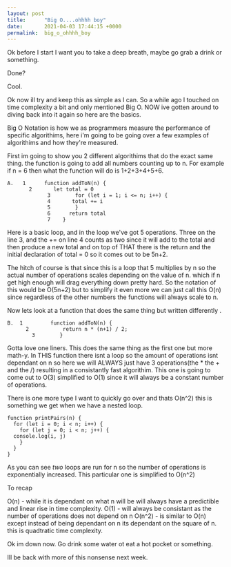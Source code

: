 ```yaml
---
layout: post
title:      "Big O....ohhhh boy"
date:       2021-04-03 17:44:15 +0000
permalink:  big_o_ohhhh_boy
---
```



Ok before I start I want you to take a deep breath, maybe go grab a drink or something. 

Done?

Cool.

Ok now ill try and keep this as simple as I can. So a while ago I touched on time complexity a bit and only mentioned Big O. NOW ive gotten around to diving back into it again so here are the basics.

Big O Notation is how we as programmers measure the performance of specific algorithims, here i'm going to be going over a few examples of algorithims and how they're measured. 

First im going to show you 2 different algorithims that do the exact same thing. the function is going to add all numbers counting up to n. For example if n = 6 then what the function will do is 1+2+3+4+5+6.


```
A.   1      function addToN(n) {
       2       let total = 0
			 3        for (let i = 1; i <= n; i++) {
			 4       total += i
			 5        }
			 6	    return total
			 7	  }
```

Here is a basic loop, and in the loop we've got 5 operations. Three on the line 3, and the += on line 4 counts as two since it will add to the total and then produce a new total and on top of THAT there is the return and the initial declaration of total = 0 so it comes out to be 5n+2. 

The hitch of course is that since this is a loop that 5 multiplies by n so the actual number of operations scales depending on the value of n. which if n get high enough will drag everything down pretty hard. So the notation of this would be O(5n+2) but to simplify it even more we can just call this O(n) since regardless of the other numbers the functions will always scale to n.

Now lets look at a function that does the same thing but written differently .

```
B.  1         function addToN(n) {
      2           return n * (n+1) / 2;
		3        }
```

Gotta love one liners. This does the same thing as the first one but more math-y. In THIS function there isnt a loop so the amount of operations isnt dependant on n so here we will ALWAYS just have 3 operations(the * the + and the /) resulting in a consistantly fast algorithim. This one is going to come out to O(3) simplified to O(1) since it will always be a constant number of operations.

There is one more type I want to quickly go over and thats O(n^2) this is something we get when we have a nested loop.

```
function printPairs(n) {
  for (let i = 0; i < n; i++) {
    for (let j = 0; i < n; j++) {
  console.log(i, j)
    }
  }
}
```

As you can see *two* loops are run for n so the number of operations is exponentially increased. This particular one is simplified to O(n^2)

To recap

O(n) - while it is dependant on what n will be will always have a predictible and linear rise in time complexity.
O(1) - will always be consistant as the number of operations does not depend on n
O(n^2) - is similar to O(n) except instead of being dependant on n its dependant on the square of n. this is quadtratic time complexity.  

Ok im down now. Go drink some water ot eat a hot pocket or something.

Ill be back with more of this nonsense next week.
